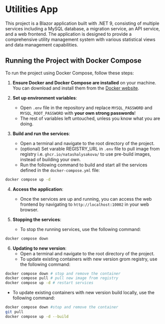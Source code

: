 # Utilities App

This project is a Blazor application built with .NET 9, consisting of multiple services including a MySQL database, a migration service, an API service, and a web frontend. The application is designed to provide a comprehensive utility management system with various statistical views and data management capabilities.

## Running the Project with Docker Compose

To run the project using Docker Compose, follow these steps:

1. **Ensure Docker and Docker Compose are installed** on your machine. You can download and install them from the [Docker website](https://www.docker.com/get-started).

2. **Set up environment variables**:
   - Open `.env` file in the repository and replace `MYSQL_PASSWORD` and `MYSQL_ROOT_PASSWORD` with **your own strong passwords**!
   - The rest of variables left untouched, unless you know what you are doing.

3. **Build and run the services**:
   - Open a terminal and navigate to the root directory of the project.
   - (optional) Set varable REGISTRY_URL in `.env` file to pull image from registry i.e. `ghcr.io/natashalysakova/` to use pre-build images, instead of building your own.
   - Run the following command to build and start all the services defined in the `docker-compose.yml` file:

```bash
docker compose up -d
```

4. **Access the application**:
   - Once the services are up and running, you can access the web frontend by navigating to `http://localhost:10002` in your web browser.

5. **Stopping the services**:
   - To stop the running services, use the following command:

```bash
docker compose down
```

6. **Updating to new version**:
   - Open a terminal and navigate to the root directory of the project.
   - To update existing containers with new version grom registry, use the following command:

```bash
docker compose down # stop and remove the container
docker compose pull # pull new image from registry
docker compose up -d # restart services
```

   - To update existing containers with new version build locally, use the following command:

 ```bash
docker compose down #stop and remove the container
git pull
docker compose up -d --build
```   